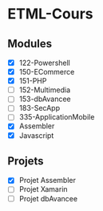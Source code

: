 # ETML-Cours
## Modules
- [x] 122-Powershell
- [x] 150-ECommerce
- [x] 151-PHP
- [ ] 152-Multimedia
- [ ] 153-dbAvancee
- [ ] 183-SecApp
- [ ] 335-ApplicationMobile
- [x] Assembler
- [x] Javascript
## Projets
- [x] Projet Assembler
- [ ] Projet Xamarin
- [ ] Projet dbAvancee

